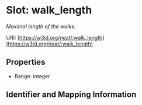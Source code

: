 # Slot: walk_length
_Maximal length of the walks._


URI: [https://w3id.org/neat/:walk_length](https://w3id.org/neat/:walk_length)



<!-- no inheritance hierarchy -->


## Properties

 * Range: integer



## Identifier and Mapping Information






